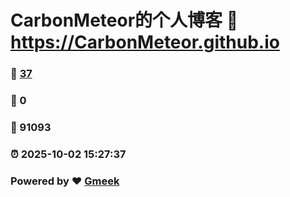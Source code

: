 # CarbonMeteor的个人博客 :link: https://CarbonMeteor.github.io 
### :page_facing_up: [37](https://CarbonMeteor.github.io/tag.html) 
### :speech_balloon: 0 
### :hibiscus: 91093 
### :alarm_clock: 2025-10-02 15:27:37 
### Powered by :heart: [Gmeek](https://github.com/Meekdai/Gmeek)
